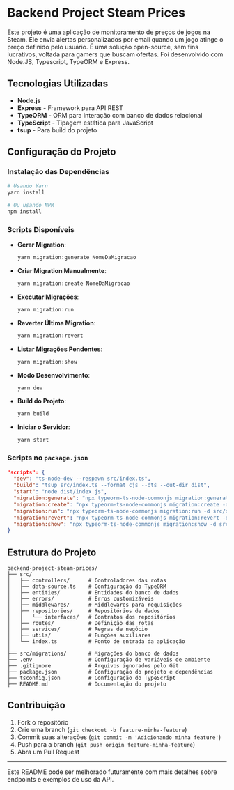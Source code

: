 # Backend Project Steam Prices

Este projeto é uma aplicação de monitoramento de preços de jogos na Steam. Ele envia alertas personalizados por email quando um jogo atinge o preço definido pelo usuário. É uma solução open-source, sem fins lucrativos, voltada para gamers que buscam ofertas. Foi desenvolvido com Node.JS, Typescript, TypeORM e Express.

## Tecnologias Utilizadas

- **Node.js**
- **Express** - Framework para API REST
- **TypeORM** - ORM para interação com banco de dados relacional
- **TypeScript** - Tipagem estática para JavaScript
- **tsup** - Para build do projeto

## Configuração do Projeto

### Instalação das Dependências

```bash
# Usando Yarn
yarn install

# Ou usando NPM
npm install
```

### Scripts Disponíveis

- **Gerar Migration**:
  ```bash
  yarn migration:generate NomeDaMigracao
  ```
- **Criar Migration Manualmente**:
  ```bash
  yarn migration:create NomeDaMigracao
  ```
- **Executar Migrações**:
  ```bash
  yarn migration:run
  ```
- **Reverter Última Migration**:
  ```bash
  yarn migration:revert
  ```
- **Listar Migrações Pendentes**:
  ```bash
  yarn migration:show
  ```
- **Modo Desenvolvimento**:
  ```bash
  yarn dev
  ```
- **Build do Projeto**:
  ```bash
  yarn build
  ```
- **Iniciar o Servidor**:
  ```bash
  yarn start
  ```

### Scripts no `package.json`

```json
"scripts": {
  "dev": "ts-node-dev --respawn src/index.ts",
  "build": "tsup src/index.ts --format cjs --dts --out-dir dist",
  "start": "node dist/index.js",
  "migration:generate": "npx typeorm-ts-node-commonjs migration:generate -d src/data-source.ts -n",
  "migration:create": "npx typeorm-ts-node-commonjs migration:create -d src/migrations/",
  "migration:run": "npx typeorm-ts-node-commonjs migration:run -d src/data-source.ts",
  "migration:revert": "npx typeorm-ts-node-commonjs migration:revert -d src/data-source.ts",
  "migration:show": "npx typeorm-ts-node-commonjs migration:show -d src/data-source.ts"
}
```

## Estrutura do Projeto

```
backend-project-steam-prices/
├── src/
│   ├── controllers/      # Controladores das rotas
│   ├── data-source.ts    # Configuração do TypeORM
│   ├── entities/         # Entidades do banco de dados
│   ├── errors/           # Erros customizáveis
│   ├── middlewares/      # Middlewares para requisições
│   ├── repositories/     # Repositórios de dados
│   │   └── interfaces/   # Contratos dos repositórios
│   ├── routes/           # Definição das rotas
│   ├── services/         # Regras de negócio
│   ├── utils/            # Funções auxiliares
│   └── index.ts          # Ponto de entrada da aplicação
│
├── src/migrations/       # Migrações do banco de dados
├── .env                  # Configuração de variáveis de ambiente
├── .gitignore            # Arquivos ignorados pelo Git
├── package.json          # Configuração do projeto e dependências
├── tsconfig.json         # Configuração do TypeScript
├── README.md             # Documentação do projeto
```

## Contribuição

1. Fork o repositório
2. Crie uma branch (`git checkout -b feature-minha-feature`)
3. Commit suas alterações (`git commit -m 'Adicionando minha feature'`)
4. Push para a branch (`git push origin feature-minha-feature`)
5. Abra um Pull Request

---

Este README pode ser melhorado futuramente com mais detalhes sobre endpoints e exemplos de uso da API.